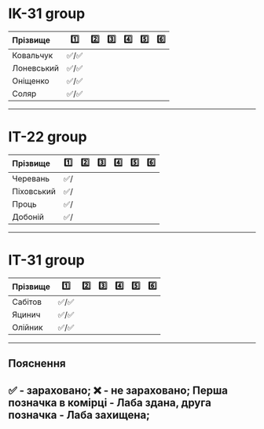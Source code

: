 # IK-31 group

| Прізвище    | :one: | :two:| :three:| :four:| :five:| :six:| 
| :---------- |:-------------------------------------:| :-------------------------------------:| :-------------------------------------:| :-------------------------------------:| :-------------------------------------:| :-------------------------------------:|
| Ковальчук   | :white_check_mark:/:white_check_mark: | | | | | |
| Лоневський  | :white_check_mark:/:white_check_mark: | | | | | |
| Оніщенко    | :white_check_mark:/:white_check_mark: | | | | | |
| Соляр       | :white_check_mark:/:white_check_mark: | | | | | |

---
# IТ-22 group

| Прізвище  | :one:| :two:| :three:| :four:| :five:| :six:| 
| :---------- |:-------------------------------------:| :-------------------------------------:| :-------------------------------------:| :-------------------------------------:| :-------------------------------------:| :-------------------------------------:|
| Черевань    | :white_check_mark:/                   | | | | | |
| Піховський  | :white_check_mark:/                   | | | | | |
| Проць       | :white_check_mark:/                   | | | | | |
| Добоній     | :white_check_mark:/                   | | | | | |

---
# IT-31 group

| Прізвище     | :one:| :two:| :three:| :four:| :five:| :six:| 
| :---------- |:-------------------------------------:| :-------------------------------------:| :-------------------------------------:| :-------------------------------------:| :-------------------------------------:| :-------------------------------------:|
| Сабітов     | :white_check_mark:/:white_check_mark: | | | | | |
| Яцинич      | :white_check_mark:/:white_check_mark: | | | | | |
| Олійник     | :white_check_mark:/:white_check_mark: | | | | | |

---
## Пояснення
:white_check_mark: - зараховано;
:x: - не зараховано;
Перша позначка в комірці - Лаба здана, друга позначка - Лаба захищена;
---
